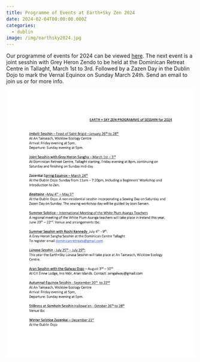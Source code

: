 ```yaml
---
title: Programme of Events at Earth+Sky Zen 2024
date: 2024-02-04T00:00:00.000Z
categories:
  - dublin
image: /img/earthsky2024.jpg
---
```


Our programme of events for 2024 can be viewed [here](<https://assets.tina.io/b93c9438-a1c7-4af1-9690-c46b5a0f3c18/earth+sky zen events 2024.pdf> "Earth+Sky Zen Events 2024"). The next event is a joint sesshin with Grey Heron Zendo to be held at the Dominican Retreat Centre in Tallaght, March 1st to 3rd. Followed by a Zazen Day in the Dublin Dojo to mark the Vernal Equinox on Sunday March 24th. Send an email to join us or for more info.

![](/img/earthsky2024.jpg)
